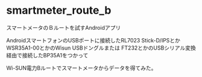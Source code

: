 # smartmeter_route_b
スマートメータのＢルートを試すAndroidアプリ

AndroidスマートフォンのUSBポートに接続したRL7023 Stick-D/IPSとかWSR35A1-00とかのWisun USBドングルまたは
FT232とかのUSBシリアル変換経由で接続したBP35A1をつかって

Wi-SUN電力Bルートでスマートメータからデータを得てみた。

